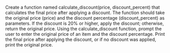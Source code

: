 
Create a function named calculate_discount(price, discount_percent) that calculates the final price after applying a
discount. The function should take the original price (price) and the discount percentage (discount_percent) as parameters.
If the discount is 20% or higher, apply the discount; otherwise, return the original price.
Using the calculate_discount function, prompt the user to enter the original price of an item and the discount percentage.
Print the final price after applying the discount, or if no discount was applied, print the original price.
